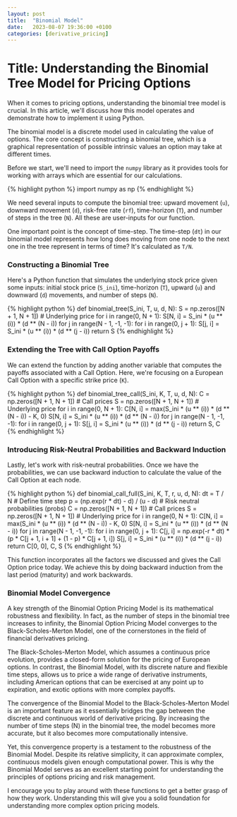 ```yaml
---
layout: post
title:  "Binomial Model"
date:   2023-08-07 19:36:00 +0100
categories: [derivative_pricing]
---
```


# Title: Understanding the Binomial Tree Model for Pricing Options 

When it comes to pricing options, understanding the binomial tree model is crucial. In this article, we'll discuss how this model operates and demonstrate how to implement it using Python.

The binomial model is a discrete model used in calculating the value of options. The core concept is constructing a binomial tree, which is a graphical representation of possible intrinsic values an option may take at different times.

Before we start, we'll need to import the `numpy` library as it provides tools for working with arrays which are essential for our calculations.

{% highlight python %}
import numpy as np
{% endhighlight %}

We need several inputs to compute the binomial tree: upward movement (`u`), downward movement (`d`), risk-free rate (`rf`), time-horizon (`T`), and number of steps in the tree (`N`). All these are user-inputs for our function.

One important point is the concept of time-step. The time-step (`dt`) in our binomial model represents how long does moving from one node to the next one in the tree represent in terms of time? It's calculated as `T/N`.

### Constructing a Binomial Tree

Here's a Python function that simulates the underlying stock price given some inputs: initial stock price (`S_ini`), time-horizon (`T`), upward (`u`) and downward (`d`) movements, and number of steps (`N`).

{% highlight python %}
def binomial_tree(S_ini, T, u, d, N):
    S = np.zeros([N + 1, N + 1])  # Underlying price
    for i in range(0, N + 1):
        S[N, i] = S_ini * (u ** (i)) * (d ** (N - i))
    for j in range(N - 1, -1, -1):
        for i in range(0, j + 1):
            S[j, i] = S_ini * (u ** (i)) * (d ** (j - i))
    return S
{% endhighlight %}

### Extending the Tree with Call Option Payoffs

We can extend the function by adding another variable that computes the payoffs associated with a Call Option. Here, we're focusing on a European Call Option with a specific strike price (`K`).

{% highlight python %}
def binomial_tree_call(S_ini, K, T, u, d, N):
    C = np.zeros([N + 1, N + 1])  # Call prices
    S = np.zeros([N + 1, N + 1])  # Underlying price
    for i in range(0, N + 1):
        C[N, i] = max(S_ini * (u ** (i)) * (d ** (N - i)) - K, 0)
        S[N, i] = S_ini * (u ** (i)) * (d ** (N - i))
    for j in range(N - 1, -1, -1):
        for i in range(0, j + 1):
            S[j, i] = S_ini * (u ** (i)) * (d ** (j - i))
    return S, C
{% endhighlight %}

### Introducing Risk-Neutral Probabilities and Backward Induction

Lastly, let's work with risk-neutral probabilities. Once we have the probabilities, we can use backward induction to calculate the value of the Call Option at each node.

{% highlight python %}
def binomial_call_full(S_ini, K, T, r, u, d, N):
    dt = T / N  # Define time step
    p = (np.exp(r * dt) - d) / (u - d)  # Risk neutral probabilities (probs)
    C = np.zeros([N + 1, N + 1])  # Call prices
    S = np.zeros([N + 1, N + 1])  # Underlying price
    for i in range(0, N + 1):
        C[N, i] = max(S_ini * (u ** (i)) * (d ** (N - i)) - K, 0)
        S[N, i] = S_ini * (u ** (i)) * (d ** (N - i))
    for j in range(N - 1, -1, -1):
        for i in range(0, j + 1):
            C[j, i] = np.exp(-r * dt) * (p * C[j + 1, i + 1] + (1 - p) * C[j + 1, i])
            S[j, i] = S_ini * (u ** (i)) * (d ** (j - i))
    return C[0, 0], C, S
{% endhighlight %}

This function incorporates all the factors we discussed and gives the Call Option price today. We achieve this by doing backward induction from the last period (maturity) and work backwards.

### Binomial Model Convergence

A key strength of the Binomial Option Pricing Model is its mathematical robustness and flexibility. In fact, as the number of steps in the binomial tree increases to infinity, the Binomial Option Pricing Model converges to the Black-Scholes-Merton Model, one of the cornerstones in the field of financial derivatives pricing.

The Black-Scholes-Merton Model, which assumes a continuous price evolution, provides a closed-form solution for the pricing of European options. In contrast, the Binomial Model, with its discrete nature and flexible time steps, allows us to price a wide range of derivative instruments, including American options that can be exercised at any point up to expiration, and exotic options with more complex payoffs.

The convergence of the Binomial Model to the Black-Scholes-Merton Model is an important feature as it essentially bridges the gap between the discrete and continuous world of derivative pricing. By increasing the number of time steps (N) in the binomial tree, the model becomes more accurate, but it also becomes more computationally intensive.

Yet, this convergence property is a testament to the robustness of the Binomial Model. Despite its relative simplicity, it can approximate complex, continuous models given enough computational power. This is why the Binomial Model serves as an excellent starting point for understanding the principles of options pricing and risk management.

I encourage you to play around with these functions to get a better grasp of how they work. Understanding this will give you a solid foundation for understanding more complex option pricing models.